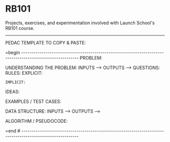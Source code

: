 # RB101
Projects, exercises, and experimentation involved with Launch School's RB101 course.
______________________________________
PEDAC TEMPLATE TO COPY & PASTE: 

=begin ----------------------------------------------------------------------------------------------------------
PROBLEM:

UNDERSTANDING THE PROBLEM:
  INPUTS  -->
  OUTPUTS -->
  QUESTIONS:
  RULES:
    EXPLICIT:

    IMPLICIT:
  IDEAS:

EXAMPLES / TEST CASES:

DATA STRUCTURE:
  INPUTS  -->
  OUTPUTS -->

ALGORITHM / PSEUDOCODE:

=end # ---------------------------------------------------------------------------------------------------------- 
